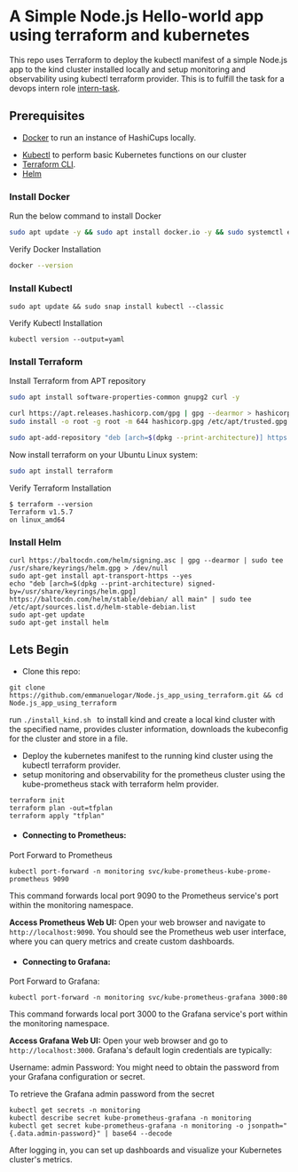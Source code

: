 
# A Simple Node.js Hello-world app using terraform and kubernetes

This repo uses Terraform to deploy the kubectl manifest of a simple Node.js app to the kind cluster installed locally and setup monitoring and observability using kubectl terraform provider. This is to fulfill the task for a devops intern role [intern-task](https://github.com/ignitedotdev/intern-task).

## Prerequisites

* [Docker](#Docker) to run an instance of HashiCups locally.
- [Kubectl](#Kubectl) to perform basic Kubernetes functions on our cluster
- [Terraform CLI](#Terraform).
- [Helm](#Helm)

### Install Docker<a name="Docker"></a>
Run the below command to install Docker
```bash
sudo apt update -y && sudo apt install docker.io -y && sudo systemctl enable --now docker
```
Verify Docker Installation
```bash
docker --version
```
### Install Kubectl<a name="Kubectl"></a>
```
sudo apt update && sudo snap install kubectl --classic
```
Verify Kubectl Installation
```
kubectl version --output=yaml
```
### Install Terraform<a name="Terraform"></a>
Install Terraform from APT repository
```bash
sudo apt install software-properties-common gnupg2 curl -y
```
```bash
curl https://apt.releases.hashicorp.com/gpg | gpg --dearmor > hashicorp.gpg
sudo install -o root -g root -m 644 hashicorp.gpg /etc/apt/trusted.gpg.d/
```
```bash
sudo apt-add-repository "deb [arch=$(dpkg --print-architecture)] https://apt.releases.hashicorp.com $(lsb_release -cs) main"
```
Now install terraform on your Ubuntu Linux system:
```bash
sudo apt install terraform
```
Verify Terraform Installation
```
$ terraform --version
Terraform v1.5.7
on linux_amd64
```
### Install Helm<a name="Helm"></a>
```
curl https://baltocdn.com/helm/signing.asc | gpg --dearmor | sudo tee /usr/share/keyrings/helm.gpg > /dev/null
sudo apt-get install apt-transport-https --yes
echo "deb [arch=$(dpkg --print-architecture) signed-by=/usr/share/keyrings/helm.gpg] https://baltocdn.com/helm/stable/debian/ all main" | sudo tee /etc/apt/sources.list.d/helm-stable-debian.list
sudo apt-get update
sudo apt-get install helm
```
## Lets Begin
- Clone this repo:
```
git clone https://github.com/emmanuelogar/Node.js_app_using_terraform.git && cd Node.js_app_using_terraform
```
run ```./install_kind.sh ``` to install kind and create a local kind cluster with the specified name, provides cluster information, downloads the kubeconfig for the cluster and store in a file.

- Deploy the kubernetes manifest to the running kind cluster using the kubectl terraform provider.
- setup monitoring and observability for the prometheus cluster using the kube-prometheus stack with terraform helm provider.

```
terraform init
terraform plan -out=tfplan
terraform apply "tfplan"
```
- #### Connecting to Prometheus:
Port Forward to Prometheus
```
kubectl port-forward -n monitoring svc/kube-prometheus-kube-prome-prometheus 9090
```
This command forwards local port 9090 to the Prometheus service's port within the monitoring namespace.

**Access Prometheus Web UI:**
Open your web browser and navigate to ```http://localhost:9090```. You should see the Prometheus web user interface, where you can query metrics and create custom dashboards.

- #### Connecting to Grafana:
Port Forward to Grafana:
```
kubectl port-forward -n monitoring svc/kube-prometheus-grafana 3000:80
```
This command forwards local port 3000 to the Grafana service's port within the monitoring namespace.

**Access Grafana Web UI:**
Open your web browser and go to ``` http://localhost:3000```. Grafana's default login credentials are typically:

Username: admin
Password: You might need to obtain the password from your Grafana configuration or secret.

To retrieve the Grafana admin password from the secret
```
kubectl get secrets -n monitoring
kubectl describe secret kube-prometheus-grafana -n monitoring
kubectl get secret kube-prometheus-grafana -n monitoring -o jsonpath="{.data.admin-password}" | base64 --decode

```
After logging in, you can set up dashboards and visualize your Kubernetes cluster's metrics.
